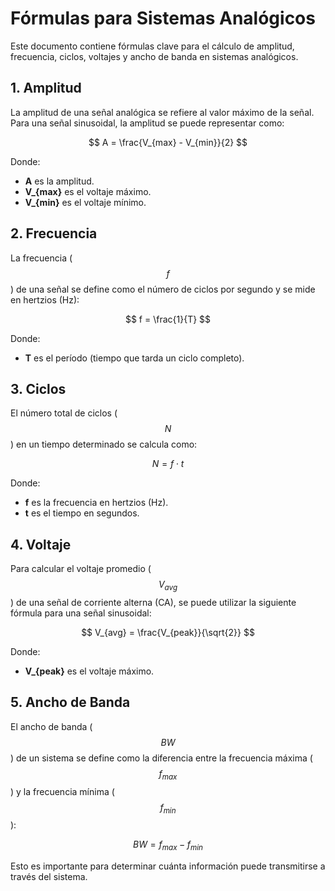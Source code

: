# Fórmulas para Sistemas Analógicos

Este documento contiene fórmulas clave para el cálculo de amplitud, frecuencia, ciclos, voltajes y ancho de banda en sistemas analógicos.

## 1. Amplitud
La amplitud de una señal analógica se refiere al valor máximo de la señal. Para una señal sinusoidal, la amplitud se puede representar como:

$$
A = \frac{V_{max} - V_{min}}{2}
$$


Donde:
- **A** es la amplitud.
- **V_{max}** es el voltaje máximo.
- **V_{min}** es el voltaje mínimo.

## 2. Frecuencia
La frecuencia ($$ f $$) de una señal se define como el número de ciclos por segundo y se mide en hertzios (Hz):

$$
f = \frac{1}{T}
$$


Donde:
- **T** es el período (tiempo que tarda un ciclo completo).

## 3. Ciclos
El número total de ciclos ($$ N $$) en un tiempo determinado se calcula como:

$$
N = f \cdot t
$$


Donde:
- **f** es la frecuencia en hertzios (Hz).
- **t** es el tiempo en segundos.

## 4. Voltaje
Para calcular el voltaje promedio ($$ V_{avg} $$) de una señal de corriente alterna (CA), se puede utilizar la siguiente fórmula para una señal sinusoidal:

$$
V_{avg} = \frac{V_{peak}}{\sqrt{2}}
$$


Donde:
- **V_{peak}** es el voltaje máximo.

## 5. Ancho de Banda
El ancho de banda ($$ BW $$) de un sistema se define como la diferencia entre la frecuencia máxima ($$ f_{max} $$) y la frecuencia mínima ($$ f_{min} $$):

$$
BW = f_{max} - f_{min}
$$


Esto es importante para determinar cuánta información puede transmitirse a través del sistema.
